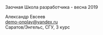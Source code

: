 Заочная Школа разработчика  - весна 2019 

Александр Евсеев  
demo-onplay@yandex.ru  
Саратов/Энгельс, СГУ, 3 курс
